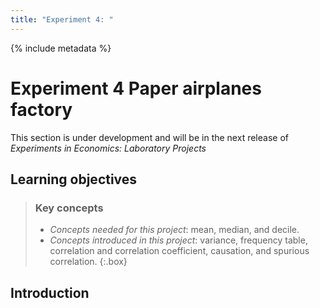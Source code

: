 ```yaml
---
title: "Experiment 4: "
---
```


{% include metadata %}

# **Experiment 4** Paper airplanes factory

This section is under development and will be in the next release of *Experiments in Economics: Laboratory Projects*

## Learning objectives

> ### Key concepts
> 
> - *Concepts needed for this project*: mean, median, and decile.
> - *Concepts introduced in this project*: variance, frequency table, correlation and correlation coefficient, causation, and spurious correlation.
{:.box}


## Introduction